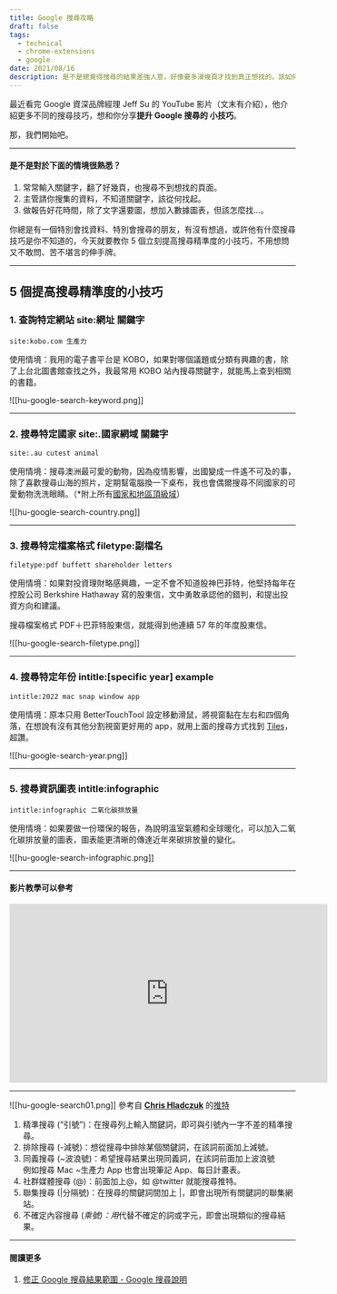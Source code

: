```yaml
---
title: Google 搜尋攻略
draft: false
tags:
  - technical
  - chrome-extensions
  - google
date: 2021/08/16
description: 是不是總覺得搜尋的結果差強人意，好像要多滑幾頁才找到真正想找的。該如何讓搜尋結果更準確？利用6個標點符號使搜尋更精準，不用再輕易開口問別人。
---
```

最近看完 Google 資深品牌經理 Jeff Su 的 YouTube 影片（文末有介紹），他介紹更多不同的搜尋技巧，想和你分享**提升 Google 搜尋的 小技巧**。

那，我們開始吧。

---

#### 是不是對於下面的情境很熟悉？

1. 常常輸入關鍵字，翻了好幾頁，也搜尋不到想找的頁面。
2. 主管請你搜集的資料，不知道關鍵字，該從何找起。
3. 做報告好花時間，除了文字還要圖，想加入數據圖表，但該怎麼找...。

你總是有一個特別會找資料、特別會搜尋的朋友，有沒有想過，或許他有什麼搜尋技巧是你不知道的，今天就要教你 5 個立刻提高搜尋精準度的小技巧，不用想問又不敢問、苦不堪言的伸手牌。

---

## 5 個提高搜尋精準度的小技巧

### 1. 查詢特定網站 site:網址 關鍵字

`site:kobo.com 生產力`

使用情境：我用的電子書平台是 KOBO，如果對哪個議題或分類有興趣的書，除了上台北圖書館查找之外，我最常用 KOBO 站內搜尋關鍵字，就能馬上查到相關的書籍。

![[hu-google-search-keyword.png]]

---

### 2. 搜尋特定國家 site:.國家網域 關鍵字

`site:.au cutest animal`

使用情境：搜尋澳洲最可愛的動物，因為疫情影響，出國變成一件遙不可及的事，除了喜歡搜尋山海的照片，定期幫電腦換一下桌布，我也會偶爾搜尋不同國家的可愛動物洗洗眼睛。（*附上所有[國家和地區頂級域](https://www.wikiwand.com/zh-tw/%E5%9C%8B%E5%AE%B6%E5%92%8C%E5%9C%B0%E5%8D%80%E9%A0%82%E7%B4%9A%E5%9F%9F)）

![[hu-google-search-country.png]]

---

### 3. 搜尋特定檔案格式 filetype:副檔名

`filetype:pdf buffett shareholder letters`

使用情境：如果對投資理財略感興趣，一定不會不知道股神巴菲特，他堅持每年在控股公司 Berkshire Hathaway 寫的股東信，文中勇敢承認他的錯判，和提出投資方向和建議。

搜尋檔案格式 PDF＋巴菲特股東信，就能得到他連續 57 年的年度股東信。

![[hu-google-search-filetype.png]]

---

### 4. 搜尋特定年份 intitle:[specific year] example

`intitle:2022 mac snap window app`

使用情境：原本只用 BetterTouchTool 設定移動滑鼠，將視窗黏在左右和四個角落，在想說有沒有其他分割視窗更好用的 app，就用上面的搜尋方式找到 [Tiles](https://freemacsoft.net/tiles/)，超讚。

![[hu-google-search-year.png]]

---

### 5. 搜尋資訊圖表 intitle:infographic

`intitle:infographic 二氧化碳排放量`

使用情境：如果要做一份環保的報告，為說明溫室氣體和全球暖化，可以加入二氧化碳排放量的圖表，圖表能更清晰的傳達近年來碳排放量的變化。

![[hu-google-search-infographic.png]]

---

#### 影片教學可以參考

<iframe width="560" height="315" src="https://www.youtube.com/embed/KXY-2fIAksY?si=B-QbBqq4c3hjnq0r" title="YouTube video player" frameborder="0" allow="accelerometer; autoplay; clipboard-write; encrypted-media; gyroscope; picture-in-picture; web-share" referrerpolicy="strict-origin-when-cross-origin" allowfullscreen></iframe>

---

![[hu-google-search01.png]]
參考自 [**Chris Hladczuk**](https://twitter.com/chrishlad) 的[推特](https://twitter.com/chrishlad/status/1425820831209381888/photo/1)

1. 精準搜尋 (“引號”)：在搜尋列上輸入關鍵詞，即可與引號內一字不差的精準搜尋。
2. 排除搜尋 (-減號)：想從搜尋中排除某個關鍵詞，在該詞前面加上減號。
3. 同義搜尋 (~波浪號)：希望搜尋結果出現同義詞，在該詞前面加上波浪號  
    例如搜尋 Mac ~生產力 App 也會出現筆記 App、每日計畫表。
4. 社群媒體搜尋 (@)：前面加上@，如 @twitter 就能搜尋推特。
5. 聯集搜尋 (|分隔號)：在搜尋的關鍵詞間加上 |，即會出現所有關鍵詞的聯集網站。
6. 不確定內容搜尋 (*乘號)：用*代替不確定的詞或字元，即會出現類似的搜尋結果。

---

#### 閱讀更多

1. [修正 Google 搜尋結果範圍 - Google 搜尋說明](https://support.google.com/websearch/answer/2466433?hl=zh-Hant&ref=chinghannhu.com)